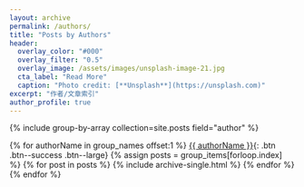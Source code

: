 ```yaml
---
layout: archive
permalink: /authors/
title: "Posts by Authors"
header:
  overlay_color: "#000"
  overlay_filter: "0.5"
  overlay_image: /assets/images/unsplash-image-21.jpg
  cta_label: "Read More"
  caption: "Photo credit: [**Unsplash**](https://unsplash.com)"
excerpt: "作者/文章索引"
author_profile: true
---
```



{% include group-by-array collection=site.posts field="author" %}

{% for authorName in group_names offset:1 %}
  [{{ authorName }}](){: .btn .btn--success .btn--large}
  {% assign posts = group_items[forloop.index] %}
  {% for post in posts %}
    {% include archive-single.html %}
  {% endfor %}
{% endfor %}

